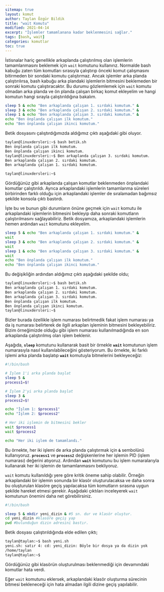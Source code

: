 ```yaml
---
sitemap: true
layout: komut
author: Taylan Özgür Bildik
title: "wait Komutu"
modified: 2021-04-14
excerpt: "İşlemler tamamlanana kadar beklenmesini sağlar."
tags: [bash, wait]
categories: komutlar 
toc: true 
---
```



İstisnalar hariç genellikle arkaplanda çalıştırılmış olan işlemlerin tamamlanmasını beklemek için `wait` komutunu kullanırız. Normalde bash kabuğu zaten tüm komutları sırasıyla çalıştırıp önceki komut çalışmasını bitirmeden bir sondaki komutu çalıştırmaz. Ancak işlemler arka planda çalıştırılırsa, bash kabuğu arka plandaki işlemlerin bitmesini beklemeden bir sonraki komutu çalıştıracaktır. Bu durumu gözlemlemek için `wait` komutu olmadan arka planda ve ön planda çalışan birkaç komut ekleyelim ve hangi komutun hangi sırayla çalıştırıldığına bakalım.

```bash
sleep 5 & echo "Ben arkaplanda çalışan 1. sırdaki komutum." &
sleep 3 & echo "Ben arkaplanda çalışan 2. sırdaki komutum." &
sleep 1 & echo "Ben arkaplanda çalışan 3. sırdaki komutum." &
echo "Ben önplanda çalışan ilk komutum."
echo "Ben önplanda çalışan ikinci komutum."
```

Betik dosyasını çalıştırdığımızda aldığımız çıktı aşağıdaki gibi oluyor.

```bash
taylan@linuxdersleri:~$ bash betik.sh 
Ben önplanda çalışan ilk komutum.
Ben önplanda çalışan ikinci komutum.
taylan@linuxdersleri:~$ Ben arkaplanda çalışan 3. sırdaki komutum.
Ben arkaplanda çalışan 2. sırdaki komutum.
Ben arkaplanda çalışan 1. sırdaki komutum.

taylan@linuxdersleri:~$
```

Gördüğünüz gibi arkaplanda çalışan komutlar beklenmeden önplandaki komutlar çalıştırıldı. Ayrıca arkaplandaki işlemlerin tamamlanma süreleri birbirinden farklı olduğu için arkaplandaki işlemler de sıralamadan bağımsız şekilde konsola çıktı bastırdı. 

İşte bu ve bunun gibi durumların önüne geçmek için `wait` komutu ile arkaplandaki işlemlerin bitmesini bekleyip daha sonraki komutların çalıştırılmasını sağlayabiliriz. Betik dosyamıza, arkaplandaki işlemlerin hemen ardından `wait` komutunu ekleyelim. 

```bash
sleep 5 & echo "Ben arkaplanda çalışan 1. sırdaki komutum." &
wait
sleep 3 & echo "Ben arkaplanda çalışan 2. sırdaki komutum." &
wait
sleep 1 & echo "Ben arkaplanda çalışan 3. sırdaki komutum." &
wait
echo "Ben önplanda çalışan ilk komutum."
echo "Ben önplanda çalışan ikinci komutum."
```

Bu değişikliğin ardından aldığımız çıktı aşağıdaki şekilde oldu;

```bash
taylan@linuxdersleri:~$ bash betik.sh 
Ben arkaplanda çalışan 1. sırdaki komutum.
Ben arkaplanda çalışan 2. sırdaki komutum.
Ben arkaplanda çalışan 3. sırdaki komutum.
Ben önplanda çalışan ilk komutum.
Ben önplanda çalışan ikinci komutum.
taylan@linuxdersleri:~$
```

Bizler burada özellikle işlem numarası belirtmedik fakat işlem numarası ya da iş numarası belirterek de ilgili arkaplan işleminin bitmesini bekleyebiliriz. Bizim örneğimizde olduğu gibi işlem numarası kullanılmadığında en son arkaplanda çalıştırılmış olan işlem beklenir. 

Aşağıda, **`sleep`** komutunu kullanarak basit bir örnekle **`wait`** komutunun işlem numarasıyla nasıl kullanılabileceğini gösteriyorum. Bu örnekte, iki farklı işlemi arka planda başlatıp **`wait`** komutuyla bitmelerini bekleyeceğiz:

```bash
#!/bin/bash

# İşlem 1'i arka planda başlat
sleep 5 &
process1=$!

# İşlem 2'yi arka planda başlat
sleep 3 &
process2=$!

echo "İşlem 1: $process1"
echo "İşlem 2: $process2"

# Her iki işlemin de bitmesini bekler
wait $process1
wait $process2

echo "Her iki işlem de tamamlandı."
```

Bu örnekte, her iki işlemi de arka planda çalıştırmak için **`&`** sembolünü kullanıyoruz. **`process1`** ve **`process2`** değişkenlerine her işlemin PID (işlem numarası) değerini atıyoruz. Ardından **`wait`** komutunu bu işlem numaralarıyla kullanarak her iki işlemin de tamamlanmasını bekliyoruz. 

`wait` komutu kullanıldığı yere göre kritik öneme sahip olabilir. Örneğin arkaplandaki bir işlemin sonunda bir klasör oluşturulacaksa ve daha sonra bu oluşturulan klasöre geçiş yapılacaksa tüm komutların sırasına uygun şekilde hareket etmesi gerekir. Aşağıdaki çıktıları inceleyerek `wait` komutunun önemini daha net görebilirsiniz.

```bash
#!/bin/bash

sleep 5 & mkdir yeni_dizin & #5 sn. dur ve klasör oluştur.
cd yeni_dizin #klasöre geçiş yap
pwd #bulunduğun dizin adresini bastır.
```

Betik dosyası çalıştırıldığında elde edilen çıktı;

```bash
taylan@taylan:~$ bash yeni.sh 
yeni.sh: satır 4: cd: yeni_dizin: Böyle bir dosya ya da dizin yok
/home/taylan
taylan@taylan:~$
```

Gördüğünüz gibi klasörün oluşturulması beklenmediği için devamındaki komutlar hata verdi.

Eğer `wait` komutunu eklersek, arkaplandaki klasör oluşturma sürecinin bitmesi bekleneceği için hata almadan ilgili dizine geçiş yapılabilir.